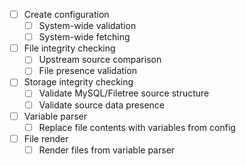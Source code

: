 - [ ] Create configuration
    - [ ] System-wide validation
    - [ ] System-wide fetching

- [ ] File integrity checking
    - [ ] Upstream source comparison
    - [ ] File presence validation

- [ ] Storage integrity checking
    - [ ] Validate MySQL/Filetree source structure
    - [ ] Validate source data presence

- [ ] Variable parser
    - [ ] Replace file contents with variables from config

- [ ] File render
    - [ ] Render files from variable parser